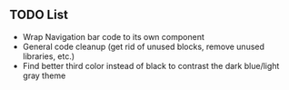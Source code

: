 ## TODO List

- Wrap Navigation bar code to its own component
- General code cleanup (get rid of unused blocks, remove unused libraries, etc.)
- Find better third color instead of black to contrast the dark blue/light gray theme
